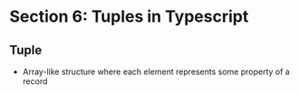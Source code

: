 # Section 6: Tuples in Typescript

## Tuple

- Array-like structure where each element represents some property of a record
